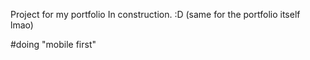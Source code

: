 Project for my portfolio In construction. :D (same for the portfolio itself lmao)

#doing "mobile first"
